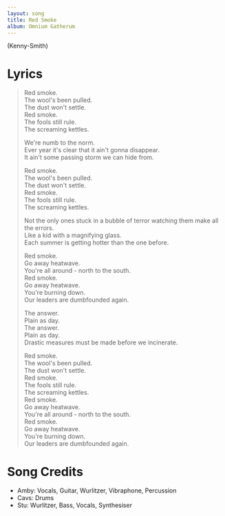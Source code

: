 ```yaml
---
layout: song
title: Red Smoke
album: Omnium Gatherum
---
```


(Kenny-Smith)

# Lyrics

> Red smoke.  
> The wool's been pulled.  
> The dust won't settle.  
> Red smoke.  
> The fools still rule.  
> The screaming kettles.  
>  
> We're numb to the norm.  
> Ever year it's clear that it ain't gonna disappear.  
> It ain't some passing storm we can hide from.  
>  
> Red smoke.  
> The wool's been pulled.  
> The dust won't settle.  
> Red smoke.  
> The fools still rule.  
> The screaming kettles.  
>  
> Not the only ones stuck in a bubblе of terror watching them make all thе errors.  
> Like a kid with a magnifying glass.  
> Each summer is getting hotter than the one before.  
>  
> Red smoke.  
> Go away heatwave.  
> You're all around - north to the south.  
> Red smoke.  
> Go away heatwave.  
> You're burning down.  
> Our leaders are dumbfounded again.  
>  
> The answer.  
> Plain as day.  
> The answer.  
> Plain as day.  
> Drastic measures must be made before we incinerate.  
>  
> Red smoke.  
> The wool's been pulled.  
> The dust won't settle.  
> Red smoke.  
> The fools still rule.  
> The screaming kettles.  
> Red smoke.  
> Go away heatwave.  
> You're all around - north to the south.  
> Red smoke.  
> Go away heatwave.  
> You're burning down.  
> Our leaders are dumbfounded again.  

# Song Credits

* Amby: Vocals, Guitar, Wurlitzer, Vibraphone, Percussion
* Cavs: Drums
* Stu: Wurlitzer, Bass, Vocals, Synthesiser
